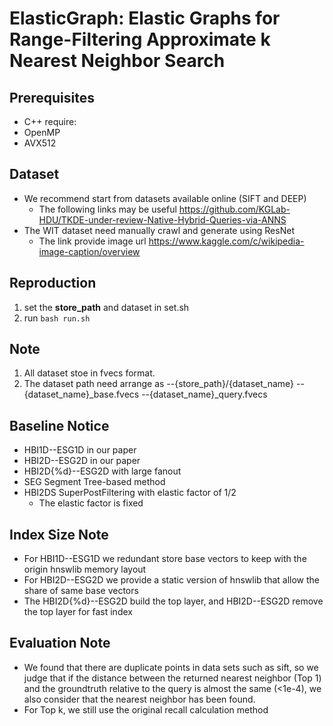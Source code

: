 # ElasticGraph: Elastic Graphs for Range-Filtering Approximate k Nearest Neighbor Search

## Prerequisites
* C++ require:
* OpenMP
* AVX512

## Dataset
* We recommend start from datasets available online (SIFT and DEEP)
  * The following links may be useful https://github.com/KGLab-HDU/TKDE-under-review-Native-Hybrid-Queries-via-ANNS
* The WIT dataset need  manually crawl and generate using ResNet
  * The link provide image url https://www.kaggle.com/c/wikipedia-image-caption/overview

## Reproduction
1. set the **store_path** and dataset in set.sh
2. run ```bash run.sh```

## Note
1. All dataset stoe in fvecs format.
2. The dataset path need arrange as
--{store_path}/{dataset_name}
   --{dataset_name}_base.fvecs
   --{dataset_name}_query.fvecs

## Baseline Notice
* HBI1D--ESG1D in our paper
* HBI2D--ESG2D in our paper
* HBI2D{%d}--ESG2D with large fanout
* SEG  Segment Tree-based method
* HBI2DS SuperPostFiltering with elastic factor of 1/2
  * The elastic factor is fixed

## Index Size Note
* For HBI1D--ESG1D we redundant store base vectors to keep with the origin hnswlib memory layout
* For HBI2D--ESG2D we provide a static version of hnswlib that allow the share of same base vectors 
* The HBI2D{%d}--ESG2D build the top layer, and HBI2D--ESG2D remove the top layer for fast index

## Evaluation Note
* We found that there are duplicate points in data sets such as sift, so we judge that if the distance between the returned nearest neighbor (Top 1) and the groundtruth relative to the query is almost the same (<1e-4), we also consider that the nearest neighbor has been found.
* For Top k, we still use the original recall calculation method

